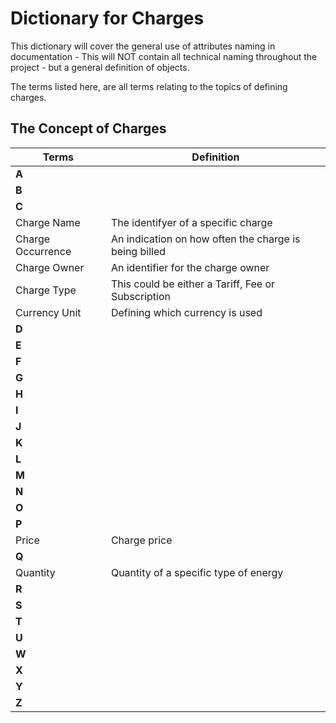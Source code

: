 # **Dictionary for Charges**

This dictionary will cover the general use of attributes naming in documentation - This will NOT contain all technical naming throughout the project - but a general definition of objects.

The terms listed here, are all terms relating to the topics of defining charges.

## **The Concept of Charges**

| Terms | Definition    |
|----------|-------------|
| **A** |   |
| **B** |   |
| **C** |   |
| Charge Name  | The identifyer of a specific charge  |
| Charge Occurrence | An indication on how often the charge is being billed  |
| Charge Owner | An identifier for the charge owner  |
| Charge Type | This could be either a Tariff, Fee or Subscription  |
| Currency Unit | Defining which currency is used  |
| **D** |   |
| **E** |   |
| **F** |   |
| **G** |   |
| **H** |   |
| **I** |   |
| **J** |   |
| **K** |   |
| **L** |   |
| **M** |   |
| **N** |   |
| **O** |   |
| **P** |   |
| Price | Charge price  |
| **Q** |   |
| Quantity | Quantity of a specific type of energy  |
| **R** |   |
| **S** |   |
| **T** |   |
| **U** |   |
| **W** |   |
| **X** |   |
| **Y** |   |
| **Z** |   |
